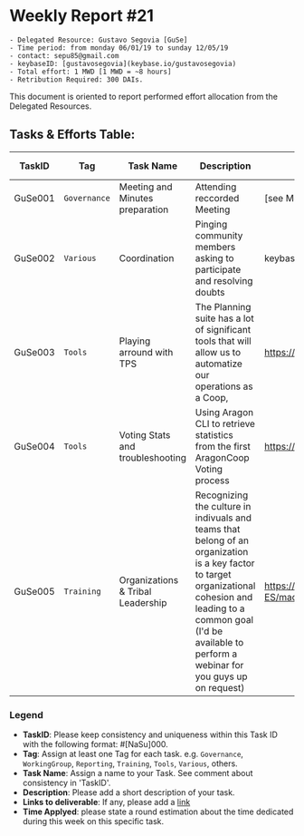 # Weekly Report #21

```
- Delegated Resource: Gustavo Segovia [GuSe]
- Time period: from monday 06/01/19 to sunday 12/05/19
- contact: sepu85@gmail.com
- keybaseID: [gustavosegovia](keybase.io/gustavosegovia)
- Total effort: 1 MWD [1 MWD = ~8 hours]
- Retribution Required: 300 DAIs.
```

This document is oriented to report performed effort allocation from the Delegated Resources.  

## Tasks & Efforts Table:

| TaskID | Tag | Task Name | Description | Links to deliverable | Time applied |  
|---|---|---|---|---|---|
| GuSe001  | `Governance` | Meeting and Minutes preparation | Attending reccorded Meeting | [see Mom repository] | 1h |
| GuSe002 | `Various` | Coordination | Pinging community members asking to participate and resolving doubts | keybase chats and jitsi | 3h |
| GuSe003 | `Tools` | Playing arround with TPS | The Planning suite has a lot of significant tools that will allow us to automatize our operations as a Coop,  | https://github.com/AutarkLabs/planning-suite/issues/905 | 1h |
| GuSe004 | `Tools` | Voting Stats and troubleshooting | Using Aragon CLI to retrieve statistics from the first AragonCoop Voting process | https://github.com/aragoncoop/ACGP/tree/master/vote_stats | 3h |
| GuSe005 | `Training` | Organizations & Tribal Leadership | Recognizing the culture in indivuals and teams that belong of an organization is a key factor to target organizational cohesion and leading to a common goal (I'd be available to perform a webinar for you guys up on request) | https://www.meetup.com/es-ES/madriagil/events/260708120/ | 2h |


### Legend
- **TaskID**: Please keep consistency and uniqueness within this Task ID with the following format: #[NaSu]000. 
- **Tag**: Assign at least one Tag for each task. e.g. `Governance`, `WorkingGroup`, `Reporting`, `Training`, `Tools`, `Various`, others.
- **Task Name**: Assign a name to your Task. See comment about consistency in 'TaskID'.
- **Description**: Please add a short description of your task.
- **Links to deliverable**: If any, please add a [link](#linkurl)
- **Time Applyed**: please state a round estimation about the time dedicated during this week on this specific task.
